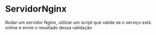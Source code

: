 # ServidorNginx
Rodar um servidor Nginx, utilizar um script que valide se o serviço está online e envie o resultado dessa validação
